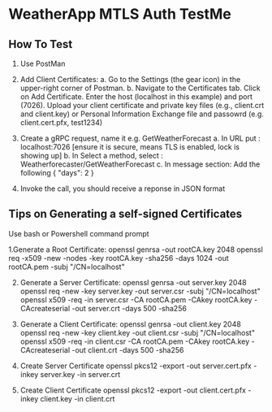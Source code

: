﻿# WeatherApp MTLS Auth TestMe

## How To Test
1. Use PostMan
2. Add Client Certificates:
    a. Go to the Settings (the gear icon) in the upper-right corner of Postman.
    b. Navigate to the Certificates tab.
       Click on Add Certificate.
       Enter the host (localhost in this example) and port (7026).
       Upload your client certificate and private key files (e.g., client.crt and client.key) 
          or Personal Information Exchange file and passowrd (e.g. client.cert.pfx, test1234)
 
3. Create a gRPC request, name it e.g. GetWeatherForecast
   a. In URL put : localhost:7026 [ensure it is secure, means TLS is enabled, lock is showing up]
   b. In Select a method, select : Weatherforecaster/GetWeatherForecast
   c. In message section: Add the following 
    {
      "days": 2
    }

3. Invoke the call, you should receive a reponse in JSON format
 
## Tips on Generating a self-signed Certificates
Use bash or Powershell command prompt

1.Generate a Root Certificate:
openssl genrsa -out rootCA.key 2048
openssl req -x509 -new -nodes -key rootCA.key -sha256 -days 1024 -out rootCA.pem -subj "/CN=localhost"

2. Generate a Server Certificate:
openssl genrsa -out server.key 2048
openssl req -new -key server.key -out server.csr -subj "/CN=localhost"
openssl x509 -req -in server.csr -CA rootCA.pem -CAkey rootCA.key -CAcreateserial -out server.crt -days 500 -sha256

3. Generate a Client Certificate:
openssl genrsa -out client.key 2048
openssl req -new -key client.key -out client.csr -subj "/CN=localhost"
openssl x509 -req -in client.csr -CA rootCA.pem -CAkey rootCA.key -CAcreateserial -out client.crt -days 500 -sha256

4. Create Server Certificate 
openssl pkcs12 -export -out server.cert.pfx -inkey server.key -in server.crt

5. Create Client Certificate
 openssl pkcs12 -export -out client.cert.pfx -inkey client.key -in client.crt



    